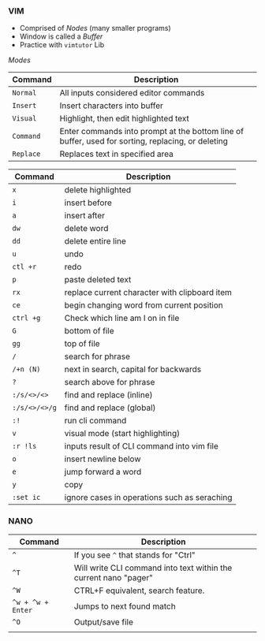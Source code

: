 

### VIM

- Comprised of *Nodes* (many smaller programs)
- Window is called a *Buffer*
- Practice with `vimtutor` Lib

_Modes_

| **Command** | **Description** |
| ---- | ---- |
| `Normal` | All inputs considered editor commands |
| `Insert` | Insert characters into buffer |
| `Visual` | Highlight, then edit highlighted text |
| `Command` | Enter commands into prompt at the bottom line of buffer, used for sorting, replacing, or deleting |
| `Replace` | Replaces text in specified area |

| **Command** | **Description** |
| ---- | ---- |
| `x` | delete highlighted |
| `i` | insert before |
| `a` | insert after |
| `dw` | delete word |
| `dd` | delete entire line |
| `u` | undo |
| `ctl +r` | redo |
| `p` | paste deleted text |
| `rx` | replace current character with clipboard item |
| `ce` | begin changing word from current position |
| `ctrl +g` | Check which line am I on in file |
| `G` | bottom of file |
| `gg` | top of file |
| `/` | search for phrase |
| `/+n (N)` | next in search, capital for backwards |
| `?` | search above for phrase |
| `:/s/<>/<>` | find and replace (inline) |
| `:/s/<>/<>/g` | find and replace (global) |
| `:!` | run cli command |
| `v` | visual mode (start highlighting) |
| `:r !ls` | inputs result of CLI command into vim file |
| `o` | insert newline below |
| `e` | jump forward a word |
| `y` | copy |
| `:set ic` | ignore cases in operations such as seraching |


### NANO


| **Command** | **Description** |
| ---- | ---- |
| `^` | If you see `^` that stands for "Ctrl" |
| `^T` | Will write CLI command into text within the current nano "pager" |
| `^W` | CTRL+F equivalent, search feature. |
| `^w + ^w + Enter` | Jumps to next found match |
| `^O` | Output/save file |
|  |  |
